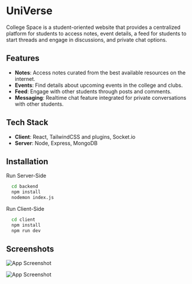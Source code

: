 # UniVerse

College Space is a student-oriented website that provides a centralized platform for students to access notes, event details, a feed for students to start threads and engage in discussions, and private chat options.


## Features

- **Notes**: Access notes curated from the best available resources on the internet.
- **Events**: Find details about upcoming events in the college and clubs.
- **Feed**: Engage with other students through posts and comments.
- **Messaging**: Realtime chat feature integrated for private conversations with other students.


## Tech Stack

- **Client**: React, TailwindCSS and plugins, Socket.io
- **Server**: Node, Express, MongoDB


## Installation

Run Server-Side

```bash
  cd backend
  npm install
  nodemon index.js
```

Run Client-Side

```bash
  cd client
  npm install
  npm run dev
``` 
## Screenshots

![App Screenshot](https://res.cloudinary.com/dea2qvovj/image/upload/v1717587601/my-images/Screenshot_2024-06-05_170602_q5afdq.png)

![App Screenshot](https://res.cloudinary.com/dea2qvovj/image/upload/v1717587595/my-images/Screenshot_2024-06-05_170514_owlg4i.png)


